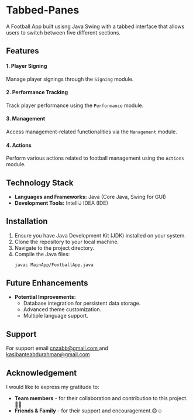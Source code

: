 # **Tabbed-Panes**
A Football App built usisng Java Swing with a tabbed interface that allows users to switch between five different sections. 

## **Features**
 #### **1. Player Signing** 
 Manage player signings through the `Signing` module.

 #### **2. Performance Tracking** 
 Track player performance using the `Performance` module.

 #### **3. Management**
 Access management-related functionalities via the `Management` module.

 #### **4. Actions** 
 Perform various actions related to football management using the `Actions` module.

##  **Technology Stack**

* **Languages and Frameworks:** Java (Core Java, Swing for GUI)
* **Development Tools:** IntelliJ IDEA (IDE)

## **Installation**
1. Ensure you have Java Development Kit (JDK) installed on your system.
2. Clone the repository to your local machine.
3. Navigate to the project directory.
4. Compile the Java files:
   ```bash
   javac MainApp/FootballApp.java
## **Future Enhancements** 

* **Potential Improvements:**
    * Database integration for persistent data storage.
    * Advanced theme customization.
    * Multiple language support.

## **Support**
For support email [cnzabb@gmail.com ](mailto:cnzabb@gmail.com)  and [kasibanteabdurahman@gmail.com](mailto:kasibanteabdurahman@gmail.com)

## **Acknowledgement**
I would like to express my gratitude to:
- **Team members** - for their collaboration and contribution to this project.🚀🚀
- **Friends & Family** - for their support and encouragement.😊☺️

